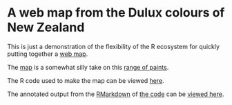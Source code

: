 # A web map from the Dulux colours of New Zealand
This is just a demonstration of the flexibility of the R ecosystem for quickly putting together a [web map](https://dosull.github.io/dulux-colours-map/map/).

The [map](https://dosull.github.io/dulux-colours-map/map/) is a somewhat silly take on this [range of paints](https://www.dulux.co.nz/colour/colours-of-new-zealand).

The R code used to make the map can be viewed [here](code/build-dulux-colours-map.md).

The annotated output from the [RMarkdown](https://rmarkdown.rstudio.com/) of [the code](code/build-dulux-colours-map.Rmd) can be [viewed here](https://dosull.github.io/dulux-colours-map/code/).
